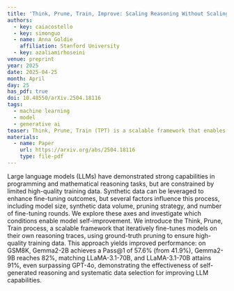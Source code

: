 ```yaml
---
title: 'Think, Prune, Train, Improve: Scaling Reasoning Without Scaling Models'
authors:
  - key: caiacostello
  - key: simonguo
  - name: Anna Goldie
    affiliation: Stanford University
  - key: azaliamirhoseini
venue: preprint
year: 2025
date: 2025-04-25
month: April
day: 25
has_pdf: true
doi: 10.48550/arXiv.2504.18116
tags:
  - machine learning
  - model
  - generative ai
teaser: Think, Prune, Train (TPT) is a scalable framework that enables smaller language models to achieve performance rivaling larger ones through iterative self-improvement on their own reasoning traces, with experimental results showing models like Gemma-2B and LLaMA-70B-Instruct surpassing GPT-4o on reasoning tasks.
materials:
  - name: Paper
    url: https://arxiv.org/abs/2504.18116
    type: file-pdf
---
```

Large language models (LLMs) have demonstrated strong capabilities in programming and mathematical reasoning tasks, but are constrained by limited high-quality training data. Synthetic data can be leveraged to enhance fine-tuning outcomes, but several factors influence this process, including model size, synthetic data volume, pruning strategy, and number of fine-tuning rounds. We explore these axes and investigate which conditions enable model self-improvement. We introduce the Think, Prune, Train process, a scalable framework that iteratively fine-tunes models on their own reasoning traces, using ground-truth pruning to ensure high-quality training data. This approach yields improved performance: on GSM8K, Gemma2-2B achieves a Pass@1 of 57.6% (from 41.9%), Gemma2-9B reaches 82%, matching LLaMA-3.1-70B, and LLaMA-3.1-70B attains 91%, even surpassing GPT-4o, demonstrating the effectiveness of self-generated reasoning and systematic data selection for improving LLM capabilities.
